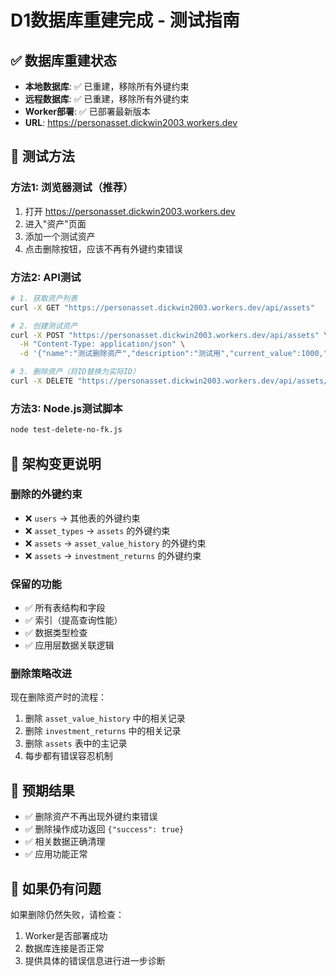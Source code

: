# D1数据库重建完成 - 测试指南

## ✅ 数据库重建状态

- **本地数据库**: ✅ 已重建，移除所有外键约束
- **远程数据库**: ✅ 已重建，移除所有外键约束  
- **Worker部署**: ✅ 已部署最新版本
- **URL**: https://personasset.dickwin2003.workers.dev

## 🧪 测试方法

### 方法1: 浏览器测试（推荐）
1. 打开 https://personasset.dickwin2003.workers.dev
2. 进入"资产"页面
3. 添加一个测试资产
4. 点击删除按钮，应该不再有外键约束错误

### 方法2: API测试
```bash
# 1. 获取资产列表
curl -X GET "https://personasset.dickwin2003.workers.dev/api/assets"

# 2. 创建测试资产
curl -X POST "https://personasset.dickwin2003.workers.dev/api/assets" \
  -H "Content-Type: application/json" \
  -d '{"name":"测试删除资产","description":"测试用","current_value":1000,"asset_type_id":1}'

# 3. 删除资产（将ID替换为实际ID）
curl -X DELETE "https://personasset.dickwin2003.workers.dev/api/assets/1"
```

### 方法3: Node.js测试脚本
```bash
node test-delete-no-fk.js
```

## 🔧 架构变更说明

### 删除的外键约束
- ❌ `users` -> 其他表的外键约束
- ❌ `asset_types` -> `assets` 的外键约束  
- ❌ `assets` -> `asset_value_history` 的外键约束
- ❌ `assets` -> `investment_returns` 的外键约束

### 保留的功能
- ✅ 所有表结构和字段
- ✅ 索引（提高查询性能）
- ✅ 数据类型检查
- ✅ 应用层数据关联逻辑

### 删除策略改进
现在删除资产时的流程：
1. 删除 `asset_value_history` 中的相关记录
2. 删除 `investment_returns` 中的相关记录  
3. 删除 `assets` 表中的主记录
4. 每步都有错误容忍机制

## 🎯 预期结果

- ✅ 删除资产不再出现外键约束错误
- ✅ 删除操作成功返回 `{"success": true}`
- ✅ 相关数据正确清理
- ✅ 应用功能正常

## 🚨 如果仍有问题

如果删除仍然失败，请检查：
1. Worker是否部署成功
2. 数据库连接是否正常
3. 提供具体的错误信息进行进一步诊断